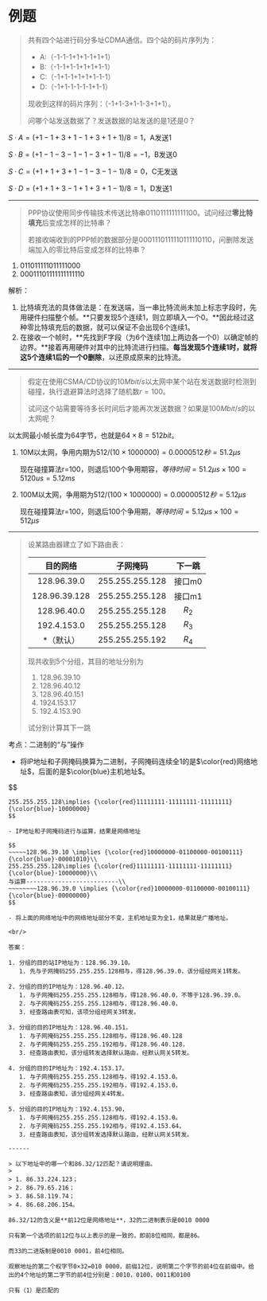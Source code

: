 # 例题

> 共有四个站进行码分多址CDMA通信。四个站的码片序列为：
>
> - A:（-1-1-1+1+1-1+1+1）
> - B:（-1-1+1-1+1+1+1-1）
> - C:（-1+1-1+1+1+1-1-1）
> - D:（-1+1-1-1-1-1+1-1）
>
> 现收到这样的码片序列：（-1+1-3+1-1-3+1+1）。
>
> 问哪个站发送数据了？发送数据的站发送的是1还是0？

$S·A=(+1-1+3+1-1+3+1+1)/8=1$，A发送1

$S·B=(+1-1-3-1-1-3+1-1)/8=-1$，B发送0

$S·C=(+1+1+3+1-1-3-1-1)/8=0$，C无发送

$S·D=(+1+1+3-1+1+3+1-1)/8=1$，D发送1

------

> PPP协议使用同步传输技术传送比特串0110111111111100。试问经过**零比特填充**后变成怎样的比特串？
>
> 若接收端收到的PPP帧的数据部分是0001110111110111110110，问删除发送端加入的零比特后变成怎样的比特串？

1. 011011111011111000
2. 00011101111111111110

解析：

1. 比特填充法的具体做法是：在发送端，当一串比特流尚未加上标志字段时，先用硬件扫描整个帧。**只要发现5个连续1，则立即填入一个0。**因此经过这种零比特填充后的数据，就可以保证不会出现6个连续1。
2. 在接收一个帧时，**先找到F字段（为6个连续1加上两边各一个0）以确定帧的边界。**接着再用硬件对其中的比特流进行扫描。**每当发现5个连续1时，就将这5个连续1后的一个0删除**，以还原成原来的比特流。

------

> 假定在使用CSMA/CD协议的$10Mbit/s$以太网中某个站在发送数据时检测到碰撞，执行退避算法时选择了随机数$r=100$。
>
> 试问这个站需要等待多长时间后才能再次发送数据？如果是$100Mbit/s$的以太网呢？

以太网最小帧长度为64字节，也就是$64×8=512bit$。

1. 10M以太网，争用内期为$512/(10×1000000)=0.0000512秒=51.2μs$

   现在碰撞算法r=100，则退后100个争用期容，$等待时间=51.2μs×100=5120us=5.12ms$

2. 100M以太网，争用期为$512/(100×1000000)=0.00000512秒=5.12μs$

   现在碰撞算法r=100，则退后100个争用期，$等待时间=5.12μs×100=512μs$

------

> 设某路由器建立了如下路由表：
>
> |   目的网络    |    子网掩码     | 下一跳 |
> | :-----------: | :-------------: | :----: |
> |  128.96.39.0  | 255.255.255.128 | 接口m0 |
> | 128.96.39.128 | 255.255.255.128 | 接口m1 |
> |  128.96.40.0  | 255.255.255.128 | $R_2$  |
> |  192.4.153.0  | 255.255.255.128 | $R_3$  |
> |   *（默认）   | 255.255.255.192 | $R_4$  |
>
> 现共收到5个分组，其目的地址分别为
>
> 1. 128.96.39.10
> 2. 128.96.40.12
> 3. 128.96.40.151
> 4. 1924.153.17
> 5. 192.4.153.90
>
> 试分别计算其下一跳

考点：二进制的“与”操作

- 将IP地址和子网掩码换算为二进制，子网掩码连续全1的是$\color{red}网络地址$，后面的是$\color{blue}主机地址$。

$$
~~~~~128.96.39.10 \implies {\color{red}10000000·01100000·00100111}{\color{blue}·00001010}\\
255.255.255.128\implies {\color{red}11111111·11111111·11111111}{\color{blue}·10000000}
$$

- IP地址和子网掩码进行与运算，结果是网络地址

$$
~~~~~128.96.39.10 \implies {\color{red}10000000·01100000·00100111}{\color{blue}·00001010}\\
255.255.255.128\implies {\color{red}11111111·11111111·11111111}{\color{blue}·10000000}\\
与运算--------------------------\\
~~~~~~~~128.96.39.0 \implies {\color{red}10000000·01100000·00100111}{\color{blue}·00000000}
$$

- 将上面的网络地址中的网络地址部分不变，主机地址变为全1，结果就是广播地址。

<br/>

答案：

1. 分组的目的站IP地址为：128.96.39.10。
   1. 先与子网掩码255.255.255.128相与，得128.96.39.0，该分组经网关1转发。

2. 分组的目的IP地址为：128.96.40.12。
   1. 与子网掩码255.255.255.128相与，得128.96.40.0，不等于128.96.39.0。
   2. 与子网掩码255.255.255.128相与，得128.96.40.0，
   3. 经查路由表可知，该项分组经网关3转发。

3. 分组的目的IP地址为：128.96.40.151，
   1. 与子网掩码255.255.255.128相与，得128.96.40.128
   2. 与子网掩码255.255.255.192相与，得128.96.40.128，
   3. 经查路由表知，该分组转发选择默认路由，经默认网关5转发。

4. 分组的目的IP地址为：192.4.153.17。
   1. 与子网掩码255.255.255.128相与，得192.4.153.0。
   2. 与子网掩码255.255.255.192相与，得192.4.153.0，
   3. 经查路由表知，该分组经网关4转发。

5. 分组的目的IP地址为：192.4.153.90，
   1. 与子网掩码255.255.255.128相与，得192.4.153.0。
   2. 与子网掩码255.255.255.192相与，得192.4.153.64，
   3. 经查路由表知，该分组转发选择默认路由，经默认网关5转发。

------

> 以下地址中的哪一个和86.32/12匹配？请说明理由。
>
> 1. 86.33.224.123；
> 2. 86.79.65.216；
> 3. 86.58.119.74；
> 4. 86.68.206.154。

86.32/12的含义是**前12位是网络地址**，32的二进制表示是0010 0000

只有第一个选项的前12位与以上表示的是一致的，即前8位相同，都是86。

而33的二进版制是0010 0001，前4位相同。

观察地址的第二个权字节0×32=010 0000，前缀12位，说明第二个字节的前4位在前缀中。给出的4个地址的第二字节的前4位分别是：0010，0100，0011和0100

只有（1）是匹配的